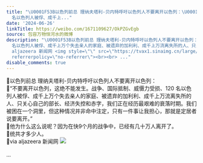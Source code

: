 ```yaml
---
title: "\U0001F53B以色列前总 理纳夫塔利-贝内特呼吁以色列人不要离开以色列：\U0001F53B“不要离开以色列，这绝不能发生。战争、国际抵制、威慑力受损、120
  名以色列人被俘、成千上..."
date: '2024-06-26'
linkTitle: https://weibo.com/1671109627/OkPZGvEgb
source: 包容万物恒河水的微博
description: "\U0001F53B以色列前总 理纳夫塔利-贝内特呼吁以色列人不要离开以色列：<br>\U0001F53B“不要离开以色列，这绝不能发生。战争、国际抵制、威慑力受损、120
  名以色列人被俘、成千上万个失去亲人的家庭、被遗弃的加利利、成千上万流离失所的人、只关心自己的部长、经济失控和赤字，我们正在经历最艰难的衰落时期。我们被困在一个洞里，但这种情况并非命中注定，只有一件事让我担心，那就是定居者说要离开。”<br>\U0001F53B他为什么这么说呢？因为在快9个月的战争中，已经有几十万人离开了。<br>\U0001F53B统共才多少人。<br>\U0001F53Bvia
  aljazeera 新闻网 <img style=\"\" src=\"https://tvax1.sinaimg.cn/large/639b1bfbly1hr371g3943j20ho0kfwnd.jpg\"
  referrerpolicy=\"no-referrer\"><br><br> ..."
disable_comments: true
---
```

🔻以色列前总 理纳夫塔利-贝内特呼吁以色列人不要离开以色列：<br>🔻“不要离开以色列，这绝不能发生。战争、国际抵制、威慑力受损、120 名以色列人被俘、成千上万个失去亲人的家庭、被遗弃的加利利、成千上万流离失所的人、只关心自己的部长、经济失控和赤字，我们正在经历最艰难的衰落时期。我们被困在一个洞里，但这种情况并非命中注定，只有一件事让我担心，那就是定居者说要离开。”<br>🔻他为什么这么说呢？因为在快9个月的战争中，已经有几十万人离开了。<br>🔻统共才多少人。<br>🔻via aljazeera 新闻网 <img style="" src="https://tvax1.sinaimg.cn/large/639b1bfbly1hr371g3943j20ho0kfwnd.jpg" referrerpolicy="no-referrer"><br><br> ...